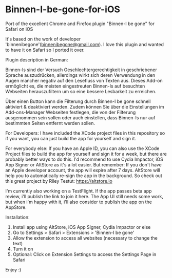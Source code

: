 # Binnen-I-be-gone-for-iOS
Port of the excellent Chrome and Firefox plugin "Binnen-I be gone" for Safari on iOS

It's based on the work of developer 'binnenibegone'(binnenibegone@gmail.com).
I love this plugin and wanted to have it on Safari so I ported it over.


Plugin description in German: 

Binnen-Is sind der Versuch Geschlechtergerechtigkeit in geschriebener Sprache auszudrücken, 
allerdings wirkt sich deren Verwendung in den Augen mancher negativ auf den Lesefluss von Texten aus. 
Dieses Add-on ermöglicht es, die meisten eingestreuten Binnen-Is auf besuchten Webseiten herauszufiltern um so eine bessere Lesbarkeit zu erreichen.

Über einen Button kann die Filterung durch Binnen-I be gone schnell aktiviert & deaktiviert werden. 
Zudem können Sie über die Einstellungen im Add-ons-Manager Webseiten festlegen, die von der Filterung 
ausgenommen sein sollen oder auch einstellen, dass Binnen-Is nur auf bestimmten Seiten entfernt werden sollen.


For Developers:
I have included the XCode project files in this repository so if you want, you can just build the app for yourself and sign it. 

For everybody else:
If you have an Apple ID, you can also use the XCode Project files to build the app for yourself and sign it for a week, but there are probably better ways to do this.
I'd recommend to use Cydia Impactor, iOS App Signer or AltStore as it's a lot easier.
But remember: If you don't have an Apple developer account, the app will expire after 7 days.
AltStore will help you to automatically re-sign the app in the background. 
So check out this great project by Riley Testut:
https://altstore.io

I'm currently also working on a TestFlight. If the app passes beta app review, i'll publish the link to join it here.
The App UI still needs some work, but when i'm happy with it, i'll also consider to publish the app on the AppStore.




Installation:
1) Install app using AltStore, iOS App Signer, Cydia Impactor or else
2) Go to Settings > Safari > Extensions > 'Binnen-I be gone'
3) Allow the extension to access all websites (necessary to change the text)
4) Turn it on
5) Optional: Click on Extension Settings to access the Settings Page in Safari

Enjoy :)
